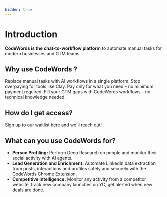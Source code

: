 ```yaml
---
hidden: true
---
```


# Introduction

**CodeWords is the** **chat-to-workflow platform** to automate manual tasks for modern businesses and GTM teams.

## Why use CodeWords ?

Replace manual tasks with AI workflows in a single platform. Stop overpaying for tools like Clay. Pay only for what you need – no minimum payment required. Fill your GTM gaps with CodeWords workflows – no technical knowledge needed.

## How do I get access?

Sign up to our waitlist [here](https://codewords.agemo.ai/) and we'll reach out!

## What can you use CodeWords for?

* **Person Profiling:** Perform Deep Research on people and monitor their social activity with AI agents.
* **Lead Generation and Enrichment:** Automate LinkedIn data extraction from posts, interactions and profiles safely and securely with the CodeWords Chrome Extension.
* **Competitive Intelligence:** Monitor any activity from a competitor website, track new company launches on YC, get alerted when new deals are done.





